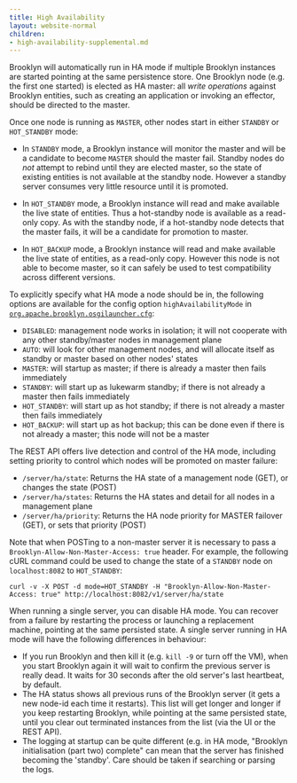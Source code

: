 ```yaml
---
title: High Availability
layout: website-normal
children:
- high-availability-supplemental.md
---
```


Brooklyn will automatically run in HA mode if multiple Brooklyn instances are started
pointing at the same persistence store.  One Brooklyn node (e.g. the first one started)
is elected as HA master:  all *write operations* against Brooklyn entities, such as creating
an application or invoking an effector, should be directed to the master.

Once one node is running as `MASTER`, other nodes start in either `STANDBY` or `HOT_STANDBY` mode:

* In `STANDBY` mode, a Brooklyn instance will monitor the master and will be a candidate
  to become `MASTER` should the master fail. Standby nodes do *not* attempt to rebind
  until they are elected master, so the state of existing entities is not available at
  the standby node.  However a standby server consumes very little resource until it is
  promoted.
  
* In `HOT_STANDBY` mode, a Brooklyn instance will read and make available the live state of
  entities.  Thus a hot-standby node is available as a read-only copy.
  As with the standby node, if a hot-standby node detects that the master fails,
  it will be a candidate for promotion to master.

* In `HOT_BACKUP` mode, a Brooklyn instance will read and make available the live state of
  entities, as a read-only copy. However this node is not able to become master,
  so it can safely be used to test compatibility across different versions.

To explicitly specify what HA mode a node should be in, the following options are available
for the config option `highAvailabilityMode` in [`org.apache.brooklyn.osgilauncher.cfg`](/guide/ops/paths.md):

* `DISABLED`: management node works in isolation; it will not cooperate with any other standby/master nodes in management plane
* `AUTO`: will look for other management nodes, and will allocate itself as standby or master based on other nodes' states
* `MASTER`: will startup as master; if there is already a master then fails immediately
* `STANDBY`: will start up as lukewarm standby; if there is not already a master then fails immediately
* `HOT_STANDBY`: will start up as hot standby; if there is not already a master then fails immediately
* `HOT_BACKUP`: will start up as hot backup; this can be done even if there is not already a master; this node will not be a master 

The REST API offers live detection and control of the HA mode,
including setting priority to control which nodes will be promoted on master failure:

* `/server/ha/state`: Returns the HA state of a management node (GET),
  or changes the state (POST)
* `/server/ha/states`: Returns the HA states and detail for all nodes in a management plane
* `/server/ha/priority`: Returns the HA node priority for MASTER failover (GET),
  or sets that priority (POST)

Note that when POSTing to a non-master server it is necessary to pass a `Brooklyn-Allow-Non-Master-Access: true` header.
For example, the following cURL command could be used to change the state of a `STANDBY` node on `localhost:8082` to `HOT_STANDBY`:

    curl -v -X POST -d mode=HOT_STANDBY -H "Brooklyn-Allow-Non-Master-Access: true" http://localhost:8082/v1/server/ha/state

When running a single server, you can disable HA mode. You can recover from a failure
by restarting the process or launching a replacement machine, pointing at the same 
persisted state. A single server running in HA mode will have the following differences
in behaviour:

* If you run Brooklyn and then kill it (e.g. `kill -9` or turn off the
  VM), when you start Brooklyn again it will wait to confirm the previous
  server is really dead. It waits for 30 seconds after the old server's last
  heartbeat, by default.
* The HA status shows all previous runs of the Brooklyn server (it gets
  a new node-id each time it restarts). This list will get longer and
  longer if you keep restarting Brooklyn, while pointing at the same persisted
  state, until you clear out terminated instances from the list (via the
  UI or the REST API).
* The logging at startup can be quite different (e.g. in HA mode, "Brooklyn
  initialisation (part two) complete" can mean that the server has finished
  becoming the 'standby'. Care should be taken if searching or parsing the logs.

